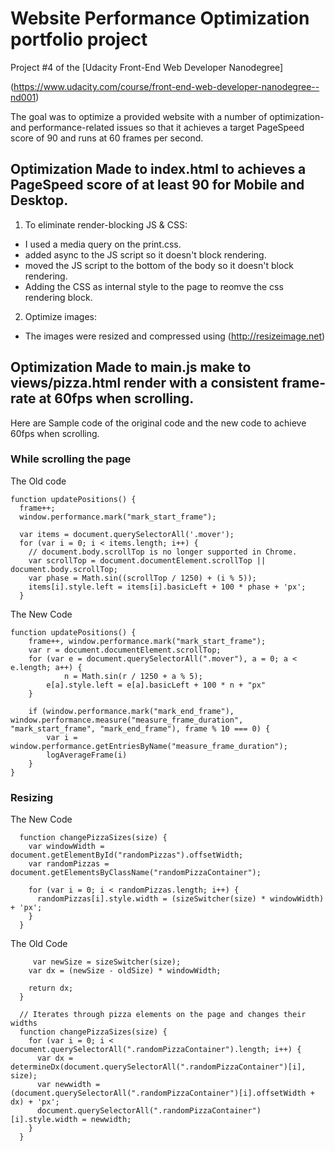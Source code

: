 # Website Performance Optimization portfolio project

 Project #4 of the [Udacity Front-End Web Developer Nanodegree]

 (https://www.udacity.com/course/front-end-web-developer-nanodegree--nd001)

The goal was to optimize a provided website with a number of optimization- and
performance-related issues so that it achieves a target PageSpeed score of 90
and runs at 60 frames per second.

## Optimization Made to index.html to achieves a PageSpeed score of at least 90 for Mobile and Desktop.
1. To eliminate render-blocking JS & CSS:
  * I used a media query on the print.css.
  * added async to the JS script so it doesn't block rendering. 
  * moved the JS script to the bottom of the body so it doesn't
    block rendering.
  * Adding the CSS as internal style to the page to reomve the css rendering block.

  2. Optimize images:
  * The images were resized and compressed using (http://resizeimage.net)

## Optimization Made to main.js make to views/pizza.html render with a consistent frame-rate at 60fps when scrolling.

Here are Sample code of the original code and the  new code to achieve 60fps when scrolling.

### While scrolling the page 
The Old code 
```
function updatePositions() {
  frame++;
  window.performance.mark("mark_start_frame");

  var items = document.querySelectorAll('.mover');
  for (var i = 0; i < items.length; i++) {
    // document.body.scrollTop is no longer supported in Chrome.
    var scrollTop = document.documentElement.scrollTop || document.body.scrollTop;
    var phase = Math.sin((scrollTop / 1250) + (i % 5));
    items[i].style.left = items[i].basicLeft + 100 * phase + 'px';
  }
```
The New Code 
```
function updatePositions() {
    frame++, window.performance.mark("mark_start_frame");
    var r = document.documentElement.scrollTop;
    for (var e = document.querySelectorAll(".mover"), a = 0; a < e.length; a++) {
            n = Math.sin(r / 1250 + a % 5);
        e[a].style.left = e[a].basicLeft + 100 * n + "px"
    }
    
    if (window.performance.mark("mark_end_frame"), window.performance.measure("measure_frame_duration", "mark_start_frame", "mark_end_frame"), frame % 10 === 0) {
        var i = window.performance.getEntriesByName("measure_frame_duration");
        logAverageFrame(i)
    }
}
```

### Resizing 
The New Code 
```
  function changePizzaSizes(size) {
    var windowWidth = document.getElementById("randomPizzas").offsetWidth;
    var randomPizzas = document.getElementsByClassName("randomPizzaContainer");

    for (var i = 0; i < randomPizzas.length; i++) {
      randomPizzas[i].style.width = (sizeSwitcher(size) * windowWidth) + 'px';
    }
  }
```

The Old Code 
```
     var newSize = sizeSwitcher(size);
    var dx = (newSize - oldSize) * windowWidth;

    return dx;
  }

  // Iterates through pizza elements on the page and changes their widths
  function changePizzaSizes(size) {
    for (var i = 0; i < document.querySelectorAll(".randomPizzaContainer").length; i++) {
      var dx = determineDx(document.querySelectorAll(".randomPizzaContainer")[i], size);
      var newwidth = (document.querySelectorAll(".randomPizzaContainer")[i].offsetWidth + dx) + 'px';
      document.querySelectorAll(".randomPizzaContainer")[i].style.width = newwidth;
    }
  }
```